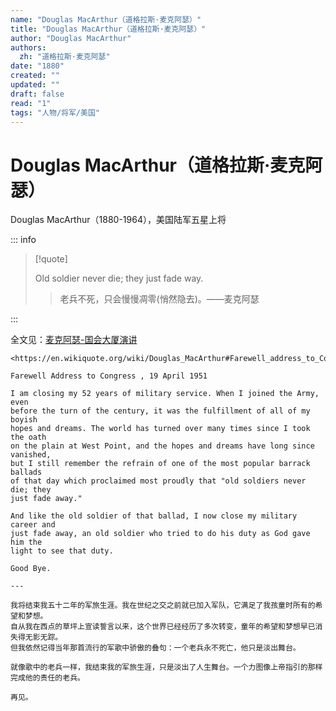 ```yaml
---
name: "Douglas MacArthur（道格拉斯·麦克阿瑟）"
title: "Douglas MacArthur（道格拉斯·麦克阿瑟）"
author: "Douglas MacArthur"
authors:
  zh: "道格拉斯·麦克阿瑟"
date: "1880"
created: ""
updated: ""
draft: false
read: "1"
tags: "人物/将军/美国"
---
```


# Douglas MacArthur（道格拉斯·麦克阿瑟）

Douglas MacArthur（1880-1964），美国陆军五星上将

::: info

> [!quote]
>
> Old soldier never die; they just fade way.
>
> > 老兵不死，只会慢慢凋零(悄然隐去)。——麦克阿瑟

:::

全文见：[麦克阿瑟-国会大厦演讲](../post/macarthur-1951.md)

```
<https://en.wikiquote.org/wiki/Douglas_MacArthur#Farewell_address_to_Congress_(1951)>

Farewell Address to Congress , 19 April 1951

I am closing my 52 years of military service. When I joined the Army, even 
before the turn of the century, it was the fulfillment of all of my boyish 
hopes and dreams. The world has turned over many times since I took the oath 
on the plain at West Point, and the hopes and dreams have long since vanished, 
but I still remember the refrain of one of the most popular barrack ballads 
of that day which proclaimed most proudly that "old soldiers never die; they 
just fade away."

And like the old soldier of that ballad, I now close my military career and 
just fade away, an old soldier who tried to do his duty as God gave him the 
light to see that duty.

Good Bye.

---

我将结束我五十二年的军旅生涯。我在世纪之交之前就已加入军队，它满足了我孩童时所有的希望和梦想。
自从我在西点的草坪上宣读誓言以来，这个世界已经经历了多次转变，童年的希望和梦想早已消失得无影无踪。
但我依然记得当年那首流行的军歌中骄傲的叠句：一个老兵永不死亡，他只是淡出舞台。

就像歌中的老兵一样，我结束我的军旅生涯，只是淡出了人生舞台。一个力图像上帝指引的那样完成他的责任的老兵。

再见。
```
